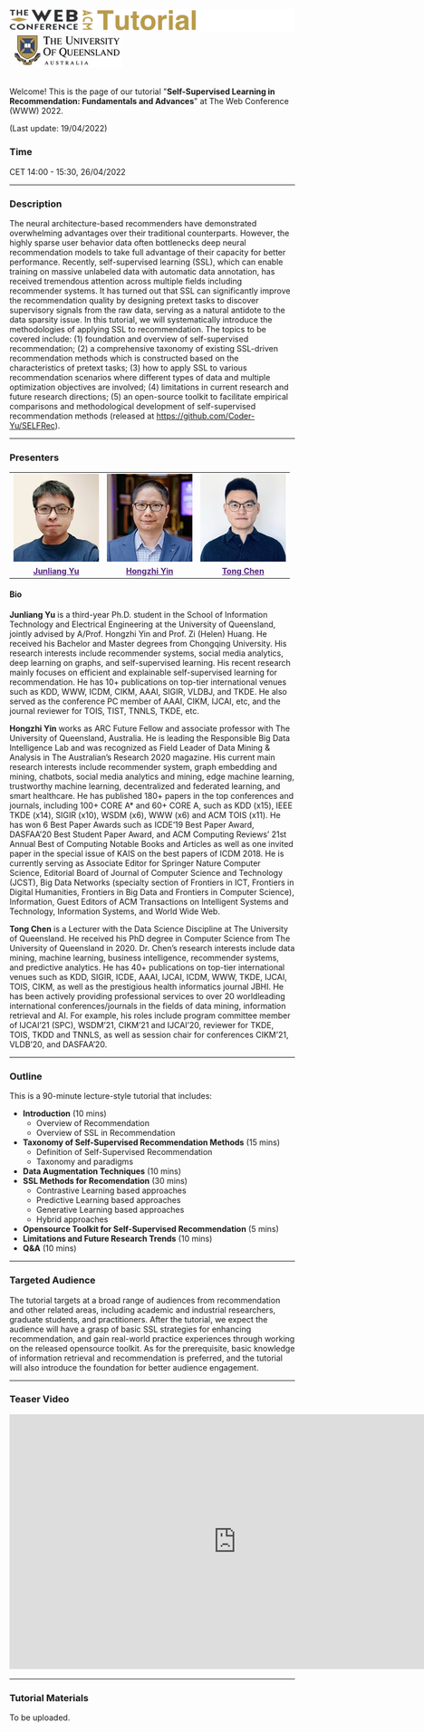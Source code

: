 ![logo_tutorial](https://raw.githubusercontent.com/ssl-recsys/ssl-recsys.github.io/main/logo2_tutorial.png)
![uq_logo](https://raw.githubusercontent.com/ssl-recsys/ssl-recsys.github.io/main/uq_logo2.jpg)

<br>
Welcome! This is the page of our tutorial "<b>Self-Supervised Learning in Recommendation: Fundamentals and Advances</b>" at The Web Conference (WWW) 2022.

(Last update: 19/04/2022)

### Time
CET 14:00 - 15:30, 26/04/2022
<hr>

### Description

The neural architecture-based recommenders have demonstrated overwhelming advantages over their traditional counterparts. However, the highly sparse user behavior data often bottlenecks deep neural recommendation models to take full advantage of their capacity for better performance. Recently, self-supervised learning (SSL), which can enable training on massive unlabeled data with automatic data annotation, has received tremendous attention across multiple fields including recommender systems. It has turned out that SSL can significantly improve the recommendation quality by designing pretext tasks to discover supervisory signals from the raw data, serving as a natural antidote to the data sparsity issue. In this tutorial, we will systematically introduce the methodologies of applying SSL to recommendation. The topics to be covered include: (1) foundation and overview of self-supervised recommendation; (2) a comprehensive taxonomy of existing SSL-driven recommendation methods which is constructed based on the characteristics of pretext tasks; (3) how to apply SSL to various recommendation scenarios where different types of data and multiple optimization objectives are involved; (4) limitations in current research and future research directions; (5) an open-source toolkit to facilitate empirical comparisons and methodological development of self-supervised recommendation methods (released at https://github.com/Coder-Yu/SELFRec). 

<hr>

### Presenters
<table style="border: none;">
<tr style="border: none;">
<td align="center">
<img class="circlepic" src="https://raw.githubusercontent.com/ssl-recsys/ssl-recsys.github.io/main/junliang.jpg" />
</td>
<td align="center">
<img class="circlepic" src="https://raw.githubusercontent.com/ssl-recsys/ssl-recsys.github.io/main/hongzhi.jpg" />
</td>
<td align="center">
<img class="circlepic" src="https://raw.githubusercontent.com/ssl-recsys/ssl-recsys.github.io/main/tongchen.jpg" />
</td>
</tr>
<tr  style="border: none;">
<td align="center">
<b><a href="https://coder-yu.github.io/" style="color:#51247a;">Junliang Yu</a></b>
</td>
<td align="center">
<b><a href="https://sites.google.com/view/hongzhi-yin/home" style="color:#51247a;">Hongzhi Yin</a></b>
</td>
<td align="center">
<b><a href="https://itee.uq.edu.au/profile/1253/rocky-chen" style="color:#51247a;">Tong Chen</a></b>
</td>
</tr>
</table>


#### Bio

<b>Junliang Yu</b>  is a third-year Ph.D. student in the School of Information Technology and Electrical Engineering at the University of Queensland, jointly advised by A/Prof. Hongzhi Yin and Prof. Zi (Helen) Huang. He received his Bachelor and Master degrees from Chongqing University. His research interests include recommender systems, social media analytics, deep learning on graphs, and self-supervised learning. His recent research mainly focuses on efficient and explainable self-supervised learning for recommendation. He has 10+ publications on top-tier international venues such as KDD, WWW, ICDM, CIKM, AAAI, SIGIR, VLDBJ, and TKDE. He also served as the conference PC member of AAAI, CIKM, IJCAI, etc, and the journal reviewer for TOIS, TIST, TNNLS, TKDE, etc. 

<b>Hongzhi Yin</b> works as ARC Future Fellow and associate professor with The University of Queensland, Australia. He is leading the Responsible Big Data Intelligence Lab and was recognized as Field Leader of Data Mining & Analysis in The Australian’s Research 2020 magazine. His current main research interests include recommender system, graph embedding and mining, chatbots, social media analytics and mining, edge machine learning, trustworthy machine learning, decentralized and federated learning, and smart healthcare. He has published 180+ papers in the top conferences and journals, including 100+ CORE A* and 60+ CORE A, such as KDD (x15), IEEE TKDE (x14), SIGIR (x10), WSDM (x6), WWW (x6) and ACM TOIS (x11). He has won 6 Best Paper Awards such as ICDE’19 Best Paper Award, DASFAA’20 Best Student Paper Award, and ACM Computing Reviews’ 21st Annual Best of Computing Notable Books and Articles as well as one invited paper in the special issue of KAIS on the best papers of ICDM 2018. He is currently serving as Associate Editor for Springer Nature Computer Science, Editorial Board of Journal of Computer Science and Technology (JCST), Big Data Networks (specialty section of Frontiers in ICT, Frontiers in Digital Humanities, Frontiers in Big Data and Frontiers in Computer Science), Information, Guest Editors of ACM Transactions on Intelligent Systems and Technology, Information Systems, and World Wide Web. 

<b>Tong Chen</b> is a Lecturer with the Data Science Discipline at The University of Queensland. He received his PhD degree in Computer Science from The University of Queensland in 2020. Dr. Chen’s research interests include data mining, machine learning, business intelligence, recommender systems, and predictive analytics. He has 40+ publications on top-tier international venues such as KDD, SIGIR, ICDE, AAAI, IJCAI, ICDM, WWW, TKDE, IJCAI, TOIS, CIKM, as well as the prestigious health informatics journal JBHI. He has been actively providing professional services to over 20 worldleading international conferences/journals in the fields of data mining, information retrieval and AI. For example, his roles include program committee member of IJCAI’21 (SPC), WSDM’21, CIKM’21 and IJCAI’20, reviewer for TKDE, TOIS, TKDD and TNNLS, as well as session chair for conferences CIKM’21, VLDB’20, and DASFAA’20.

<hr>

### Outline

This is a 90-minute lecture-style tutorial that includes:
- <b>Introduction</b>  (10 mins)
  - Overview of Recommendation
  - Overview of SSL in Recommendation   
- <b>Taxonomy of Self-Supervised Recommendation Methods</b>  (15 mins)
  - Definition of Self-Supervised Recommendation
  - Taxonomy and paradigms
- <b>Data Augmentation Techniques</b>  (10 mins)
- <b>SSL Methods for Recomendation</b>  (30 mins)
   - Contrastive Learning based approaches
   - Predictive Learning based approaches
   - Generative Learning based approaches
   - Hybrid approaches
- <b>Opensource Toolkit for Self-Supervised Recommendation</b> (5 mins)
- <b>Limitations and Future Research Trends</b> (10 mins)
- <b>Q&A</b> (10 mins)
<hr>

### Targeted Audience

 The tutorial targets at a broad range of audiences from recommendation and other related areas, including academic and industrial researchers, graduate students, and practitioners. After the tutorial, we expect the audience will have a grasp of basic SSL strategies for enhancing recommendation, and gain real-world practice experiences through working on the released opensource toolkit. As for the prerequisite, basic knowledge of information retrieval and recommendation is preferred, and the tutorial will also introduce the foundation for better audience engagement.

<hr>

### Teaser Video

<iframe width="800" height="450" src="https://www.youtube.com/embed/JW7Ry4h8t4w" title="YouTube video player" frameborder="0" allow="accelerometer; autoplay; clipboard-write; encrypted-media; gyroscope; picture-in-picture" allowfullscreen></iframe>
<hr>

### Tutorial Materials

To be uploaded.

